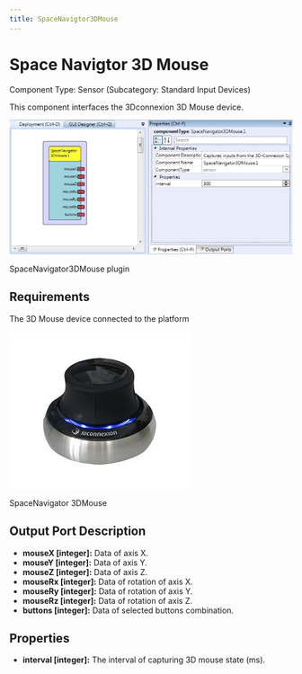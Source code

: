 ```yaml
---
title: SpaceNavigtor3DMouse
---
```


# Space Navigtor 3D Mouse

Component Type: Sensor (Subcategory: Standard Input Devices)

This component interfaces the 3Dconnexion 3D Mouse device.

![Screenshot: SpaceNavigator3DMouse plugin](img/spacenavigator3dmouse.jpg "Screenshot: SpaceNavigator3DMouse plugin")

SpaceNavigator3DMouse plugin

## Requirements

The 3D Mouse device connected to the platform

![SpaceNavigator 3DMouse](img/spacenavigator.jpg "SpaceNavigator 3DMouse")

SpaceNavigator 3DMouse

## Output Port Description

*   **mouseX \[integer\]:** Data of axis X.
*   **mouseY \[integer\]:** Data of axis Y.
*   **mouseZ \[integer\]:** Data of axis Z.
*   **mouseRx \[integer\]:** Data of rotation of axis X.
*   **mouseRy \[integer\]:** Data of rotation of axis Y.
*   **mouseRz \[integer\]:** Data of rotation of axis Z.
*   **buttons \[integer\]:** Data of selected buttons combination.

## Properties

*   **interval \[integer\]:** The interval of capturing 3D mouse state (ms).